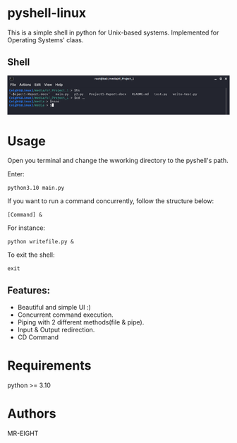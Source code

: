 
# pyshell-linux

This is a simple shell in python for Unix-based systems.
Implemented for Operating Systems' claas.

## Shell 
![pyshell](shell-sc.png)


# Usage
Open you terminal and change the wworking directory to the pyshell's path.

Enter:
```
python3.10 main.py
```
 

If you want to run a command concurrently, follow the structure below:
```
[Command] &
```

For instance:
```
python writefile.py &
```  
To exit the shell:
```
exit
```  

## Features:
* Beautiful and simple UI :)
* Concurrent command execution.
* Piping with 2 different methods(file & pipe).
* Input & Output redirection.
* CD Command

# Requirements
python >= 3.10
  



# Authors
MR-EIGHT

